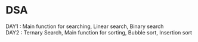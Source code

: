 # DSA
DAY1 : Main function for searching, Linear search, Binary search                                                                                                                                                         
DAY2 : Ternary Search, Main function for sorting, Bubble sort, Insertion sort
